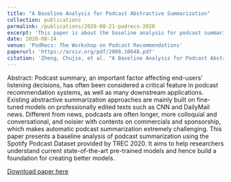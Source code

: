 ```yaml
---
title: "A Baseline Analysis for Podcast Abstractive Summarization"
collection: publications
permalink: /publications/2020-08-21-podrecs-2020
excerpt: 'This paper is about the baseline analysis for podcast summarization task.'
date: 2020-08-24
venue: 'PodRecs: The Workshop on Podcast Recommendations'
paperurl: 'https://arxiv.org/pdf/2008.10648.pdf'
citation: 'Zheng, Chujie, et al. "A Baseline Analysis for Podcast Abstractive Summarization." arXiv preprint arXiv:2008.10648 (2020).'
---
```

Abstract: Podcast summary, an important factor affecting end-users’ listening decisions, has often been considered a critical feature in podcast recommendation systems, as well as many downstream applications. Existing abstractive summarization approaches are mainly built on fine-tuned models on professionally edited texts such as CNN and DailyMail news. Different from news, podcasts are often longer, more colloquial and conversational, and noisier with contents on commercials and sponsorship, which makes automatic podcast summarization extremely challenging. This paper presents a baseline analysis of podcast summarization using the Spotify Podcast Dataset provided by TREC 2020. It aims to help researchers understand current state-of-the-art pre-trained models and hence build a foundation for creating better models.

[Download paper here](https://arxiv.org/pdf/2008.10648.pdf)
